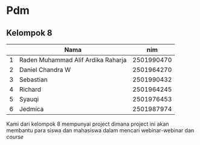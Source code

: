 # Pdm

## Kelompok 8

|       |Nama|nim|
|-------|----|---|
|1|Raden Muhammad Alif Ardika Raharja|2501990470|
|2|Daniel Chandra W|2501964270|
|3|Sebastian|2501990432|
|4|Richard|2501964245|
|5|Syauqi|2501976453|
|6|Jedmica|2501987974|



Kami dari kelompok 8 mempunyai project dimana project ini akan membantu para siswa dan mahasiswa dalam mencari webinar-webinar dan *course* 